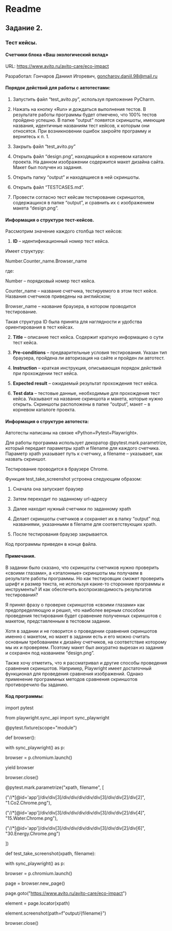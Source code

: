 # **Readme**

## **Задание 2.**

### **Тест кейсы.**


#### **Счетчики блока «Ваш экологический вклад»**

URL: <https://www.avito.ru/avito-care/eco-impact>

Разработал: Гончаров Даниил Игоревич, <goncharov.daniil.98@mail.ru>


#### Порядок действий для работы с автотестами:

1.  Запустить файл “test_avito.py”, используя приложение PyCharm.

2.  Нажать на кнопку «Run» и дождаться выполнения тестов. В результате
    работы программы будет отмечено, что 100% тестов пройдено успешно. В
    папке “output” появятся скриншоты, имеющие названия, идентичные
    названиям тест кейсов, к которым они относятся. При возникновении
    ошибок закройте программу и вернитесь к п. 1.

3.  Закрыть файл “test_avito.py”

4.  Открыть файл “design.png”, находящийся в корневом каталоге проекта. На
    данном изображении содержится макет дизайна сайта. Макет был получен
    из задания.

5.  Открыть папку “output” и находящиеся в ней скриншоты.

6.  Открыть файл “TESTCASES.md”.

7.  Провести согласно тест кейсам тестирование скриншотов, содержащихся
    в папке “output”, и сравнить их с изображением макета “design.png”.


#### Информация о структуре тест-кейсов.

Рассмотрим значение каждого столбца тест кейсов:

1.  **ID** – идентификационный номер тест кейса.

Имеет структуру:

Number.Counter_name.Browser_name

где:

Number – порядковый номер тест кейса.

Counter_name – название счетчика, тестируемого в этом тест кейсе.
Названия счетчиков приведены на английском;

Browser_name – название браузера, в котором проводится тестирование.

Такая структура ID была принята для наглядности и удобства ориентирования в тест кейсах.

2.  **Title** – описание тест кейса. Содержит краткую информацию о сути
    тест кейса.

3.  **Pre-conditions** – предварительные условия тестирования. Указан
    тип браузера, пройдена ли авторизация на сайте и пройден ли автотест.

4.  **Instruction** – краткая инструкция, описывающая порядок действий
    при прохождении тест кейса.

5.  **Expected result** – ожидаемый результат прохождения тест кейса.

6.  **Test data** – тестовые данные, необходимые для прохождения тест
    кейса. Указывают на название скриншота и макета, которые нужно
    открыть. Скриншоты расположены в папке “output”, макет – в
    корневом каталоге проекта.

#### **Информация о структуре автотеста:**

Автотесты написаны на связке «Python+Pytest+Playwright».

Для работы программа использует декоратор @pytest.mark.parametrize,
который передает параметры xpath и filename для каждого счетчика.
Параметр xpath указывает путь к счетчику, а filename – указывает, как
назвать скриншот.

Тестирование проводится в браузере Chrome.

Функция test_take_screenshot устроена следующим образом:

1.  Сначала она запускает браузер

2.  Затем переходит по заданному url-адресу

3.  Далее находит нужный счетчики по заданному xpath

4.  Делает скриншоты счетчиков и сохраняет их в папку “output” под названиями,
    указанными в filename для соответствующих xpath.

5.  После тестирования браузер закрывается.

Код программы приведен в конце файла.


#### **Примечания.**

В задании было сказано, что скриншоты счетчиков нужно проверить «своими глазами», а «эталонные» скриншоты мы получаем в результате работы программы. Но как тестировщик сможет проверить шрифт и размер текста, не используя какие-то сторонние программы и инструменты? И как обеспечить воспроизводимость результатов тестирования?

Я принял фразу о проверке скриншотов «своими глазами» как предопределяющую и решил, что наиболее верным способом проведения тестирования будет сравнение полученных скриншотов с макетом, представленным в тестовом задании.

Хотя в задании и не говорится о проведении сравнения скриншотов именно с макетом, но макет в задании есть и его можно считать основным требованием к дизайну счетчиков, на соответствие которому мы их и проверяем. Поэтому макет был аккуратно вырезан из задания и сохранен под названием “design.png”.

Также хочу отметить, что я рассматривал и другие способы проведения сравнения скриншотов. Например, Playwright имеет достаточный функционал для проведения сравнения изображений. Однако применение программных методов сравнения скриншотов противоречило бы заданию.


#### **Код программы:**

import pytest

from playwright.sync_api import sync_playwright

@pytest.fixture(scope="module")

def browser():

with sync_playwright() as p:

browser = p.chromium.launch()

yield browser

browser.close()

@pytest.mark.parametrize("xpath, filename", \[

("//\*\[@id='app'\]/div/div\[3\]/div/div/div/div/div\[3\]/div/div\[2\]/div\[2\]",
"1.Co2.Chrome.png"),

("//\*\[@id='app'\]/div/div\[3\]/div/div/div/div/div\[3\]/div/div\[2\]/div\[4\]",
"15.Water.Chrome.png"),

("//\*\[@id='app'\]/div/div\[3\]/div/div/div/div/div\[3\]/div/div\[2\]/div\[6\]",
"30.Energy.Chrome.png")

\])

def test_take_screenshot(xpath, filename):

with sync_playwright() as p:

browser = p.chromium.launch()

page = browser.new_page()

page.goto("https://www.avito.ru/avito-care/eco-impact")

element = page.locator(xpath)

element.screenshot(path=f"output/{filename}")

browser.close()
